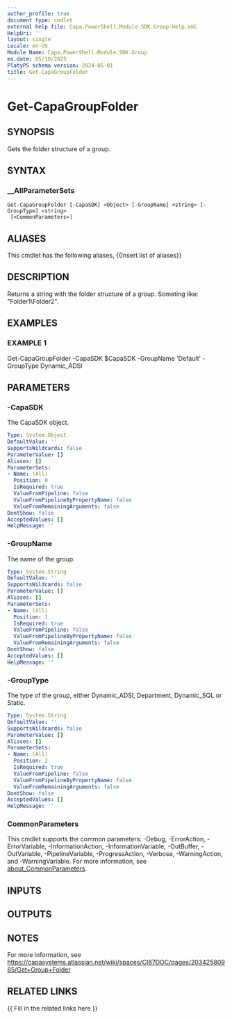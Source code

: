 ```yaml
---
author_profile: true
document type: cmdlet
external help file: Capa.PowerShell.Module.SDK.Group-Help.xml
HelpUri: ''
layout: single
Locale: en-US
Module Name: Capa.PowerShell.Module.SDK.Group
ms.date: 05/10/2025
PlatyPS schema version: 2024-05-01
title: Get-CapaGroupFolder
---
```


# Get-CapaGroupFolder

## SYNOPSIS

Gets the folder structure of a group.

## SYNTAX

### __AllParameterSets

```
Get-CapaGroupFolder [-CapaSDK] <Object> [-GroupName] <string> [-GroupType] <string>
 [<CommonParameters>]
```

## ALIASES

This cmdlet has the following aliases,
  {{Insert list of aliases}}

## DESCRIPTION

Returns a string with the folder structure of a group.
Someting like: "Folder1\Folder2".

## EXAMPLES

### EXAMPLE 1

Get-CapaGroupFolder -CapaSDK $CapaSDK -GroupName 'Default' -GroupType Dynamic_ADSI

## PARAMETERS

### -CapaSDK

The CapaSDK object.

```yaml
Type: System.Object
DefaultValue: ''
SupportsWildcards: false
ParameterValue: []
Aliases: []
ParameterSets:
- Name: (All)
  Position: 0
  IsRequired: true
  ValueFromPipeline: false
  ValueFromPipelineByPropertyName: false
  ValueFromRemainingArguments: false
DontShow: false
AcceptedValues: []
HelpMessage: ''
```

### -GroupName

The name of the group.

```yaml
Type: System.String
DefaultValue: ''
SupportsWildcards: false
ParameterValue: []
Aliases: []
ParameterSets:
- Name: (All)
  Position: 1
  IsRequired: true
  ValueFromPipeline: false
  ValueFromPipelineByPropertyName: false
  ValueFromRemainingArguments: false
DontShow: false
AcceptedValues: []
HelpMessage: ''
```

### -GroupType

The type of the group, either Dynamic_ADSI, Department, Dynamic_SQL or Static.

```yaml
Type: System.String
DefaultValue: ''
SupportsWildcards: false
ParameterValue: []
Aliases: []
ParameterSets:
- Name: (All)
  Position: 2
  IsRequired: true
  ValueFromPipeline: false
  ValueFromPipelineByPropertyName: false
  ValueFromRemainingArguments: false
DontShow: false
AcceptedValues: []
HelpMessage: ''
```

### CommonParameters

This cmdlet supports the common parameters: -Debug, -ErrorAction, -ErrorVariable,
-InformationAction, -InformationVariable, -OutBuffer, -OutVariable, -PipelineVariable,
-ProgressAction, -Verbose, -WarningAction, and -WarningVariable. For more information, see
[about_CommonParameters](https://go.microsoft.com/fwlink/?LinkID=113216).

## INPUTS

## OUTPUTS

## NOTES

For more information, see https://capasystems.atlassian.net/wiki/spaces/CI67DOC/pages/20342580985/Get+Group+Folder


## RELATED LINKS

{{ Fill in the related links here }}

